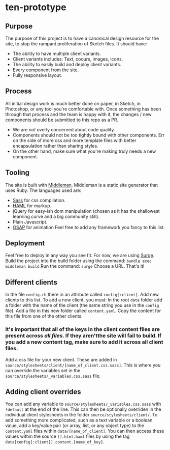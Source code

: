 # ten-prototype

## Purpose
The purpose of this project is to have a canonical design resource for the site, to stop the rampant proliferation of Sketch files. It should have:
- The ability to have multiple client variants.
- Client variants includes: Text, coours, images, icons.
- The ability to easily build and deploy client variants.
- Every component from the site.
- Fully responsive layout.

## Process
All initial design work is much better done on paper, in Sketch, in Photoshop, or any tool you're comfortable with. Once something has been through that process and the team is happy with it, the changes / new components should be submitted to this repo as a PR.
- We are *not* overly concerned about code quality.
- Components should not be too tightly bound with other components. Err on the side of more css and more template files with better encapsulation rather than sharing styles.
- On the other hand, make sure what you're making truly needs a new component.

## Tooling
The site is built with [Middleman](https://middlemanapp.com). Middleman is a static site generator that uses Ruby. The languages used are:
- [Sass](http://sass-lang.com) for css compilation.
- [HAML](http://haml.info) for markup.
- jQuery for easy-ish dom manipulation (chosen as it has the shallowest learning curve and a big community still).
- Plain Javascript.
- [GSAP](https://greensock.com/gsap/) for animation
Feel free to add any framework you fancy to this list.

## Deployment
Feel free to deploy in any way you see fit. For now, we are using [Surge](http://surge.sh).
Build the project into the build folder using the command:
`bundle exec middleman build`
Run the command:
`surge`
Choose a URL. That's it!

## Different clients
In the file `config.rb` there in an attribute called `config[:client]`. Add new clients to this list. To add a new client, you must:
In the root `data` folder add a folder with the name of the client (the same string you use in the `config` file). Add a file in this new folder called `content.yaml`. Copy the content for this file from one of the other clients.
### It's important that all of the keys in the client content files are present across *all files*. If they aren'tthe site will fail to build. If you add a new content tag, make sure to add it across all client files.
Add a css file for your new client. These are added in `source/stylesheets/client/[name_of_client.css.sass]`. This is where you can override the variables set in the `source/stylesheets/_variables.css.sass` file.

## Adding client overrides
You can add any variable to `source/stylesheets/_variables.css.sass` with `!default` at the end of the line. This can then be optionally overriden in the individual client stylesheets in the folder `source/stylesheets/client/`.
To add something more complicated, such as a text variable or a boolean value, add a key/value pair (or array, list, or any object type) to the `content.yaml` files within `data/[name_of_client]`. You can then access these values within the source `[].html.haml` files by using the tag `data[config[:client]].content.[name_of_key]`.
